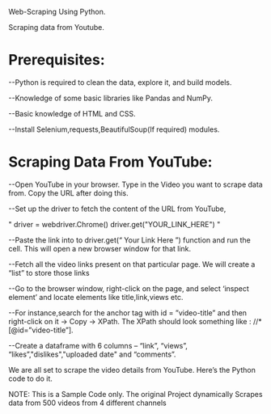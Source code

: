 Web-Scraping Using Python.

Scraping data from Youtube.

# Prerequisites:
--Python is required to clean the data, explore it, and build models.

--Knowledge of some basic libraries like Pandas and NumPy.

--Basic knowledge of HTML and CSS.

--Install Selenium,requests,BeautifulSoup(If required) modules.

# Scraping Data From YouTube:
--Open YouTube in your browser. Type in the Video you want to scrape data from. Copy the URL after doing this.

--Set up the driver to fetch the content of the URL from YouTube,

 " driver = webdriver.Chrome() 
   driver.get("YOUR_LINK_HERE") "
   
--Paste the link into to driver.get(“ Your Link Here ”) function and run the cell. This will open a new browser window for that link. 

--Fetch all the video links present on that particular page. We will create a “list” to store those links

--Go to the browser window, right-click on the page, and select ‘inspect element’ and locate elements like title,link,views etc.

--For instance,search for the anchor tag with id = ”video-title” and then right-click on it -> Copy -> XPath. The XPath should look something like : //*[@id=”video-title”].

--Create a dataframe with 6 columns – “link”, “views”, “likes”,"dislikes","uploaded date" and “comments”.

We are all set to scrape the video details from YouTube. Here’s the Python code to do it.

NOTE: This is a Sample Code only. The original Project dynamically Scrapes data from 500 videos from 4 different channels
